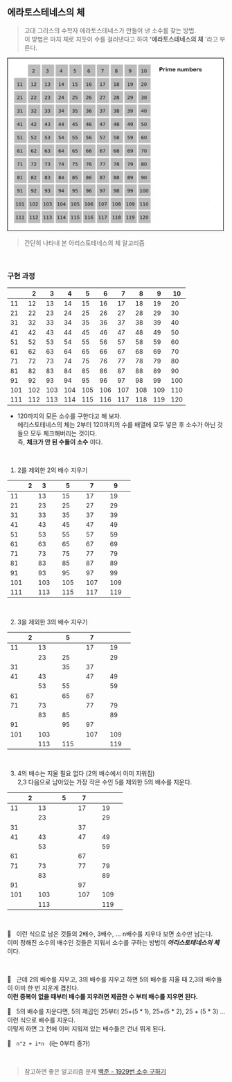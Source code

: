 ## 에라토스테네스의 체 

> 고대 그리스의 수학자 에라토스테네스가 만들어 낸 소수를 찾는 방법.   
이 방법은 마치 체로 치듯이 수를 걸러낸다고 하여 **'에라토스테네스의 체** '라고 부른다. 

<img src="./screenshots/prime.gif" width="500" height="400">

> 간단히 나타내 본 아리스토테네스의 체 알고리즘 

<br/>

### 구현 과정

| |2|3|4|5|6|7|8|9|10|
|--|--|--|--|--|--|--|--|--|--|
|11|12|13|14|15|16|17|18|19|20|
|21|22|23|24|25|26|27|28|29|30|
|31|32|33|34|35|36|37|38|39|40|
|41|42|43|44|45|46|47|48|49|50|
|51|52|53|54|55|56|57|58|59|60|
|61|62|63|64|65|66|67|68|69|70|
|71|72|73|74|75|76|77|78|79|80|
|81|82|83|84|85|86|87|88|89|90|
|91|92|93|94|95|96|97|98|99|100|
|101|102|103|104|105|106|107|108|109|110|
|111|112|113|114|115|116|117|118|119|120|

- 120까지의 모든 소수를 구한다고 해 보자.   
에리스토테네스의 체는 2부터 120까지의 수를 배열에 모두 넣은 후 소수가 아닌 것들으 모두 체크해버리는 것이다.   
즉, **체크가 안 된 수들이 소수** 이다.

<br/>

1. 2를 제외한 2의 배수 지우기

| |2|3||5||7||9||
|--|--|--|--|--|--|--|--|--|--|
|11||13||15||17||19||
|21||23||25||27||29||
|31||33||35||37||39||
|41||43||45||47||49||
|51||53||55||57||59||
|61||63||65||67||69||
|71||73||75||77||79||
|81||83||85||87||89||
|91||93||95||97||99||
|101||103||105||107||109||
|111||113||115||117||119||

<br/>

2. 3을 제외한 3의 배수 지우기

| |2|||5||7||||
|--|--|--|--|--|--|--|--|--|--|
|11||13||||17||19||
|||23||25||||29||
|31||||35||37||||
|41||43||||47||49||
|||53||55||||59||
|61||||65||67||||
|71||73||||77||79||
|||83||85||||89||
|91||||95||97||||
|101||103||||107||109||
|||113||115||||119||

<br/>

3. 4의 배수는 지울 필요 없다 (2의 배수에서 이미 지워짐)   
2,3 다음으로 남아있는 가장 작은 수인 5를 제외한 5의 배수를 지운다.

| |2|||5||7||||
|--|--|--|--|--|--|--|--|--|--|
|11||13||||17||19||
|||23||||||29||
|31||||||37||||
|41||43||||47||49||
|||53||||||59||
|61||||||67||||
|71||73||||77||79||
|||83||||||89||
|91||||||97||||
|101||103||||107||109||
|||113||||||119||

<br/>


📌 &nbsp; 이런 식으로 남은 것들의 2배수, 3배수, ... n배수를 지우다 보면 소수만 남는다.   
이미 정해진 소수의 배수인 것들은 지워서 소수를 구하는 방법이 ***아리스토테네스의 체*** 이다.

<br/>

📌 &nbsp; 근데 2의 배수를 지우고, 3의 배수를 지우고 하면 5의 배수를 지울 때 2,3의 배수들이 이미 한 번 지운게 겹친다.   
**이런 중복이 없을 때부터 배수를 지우려면 제곱한 수 부터 배수를 지우면 된다.** 

📌 &nbsp; 5의 배수를 지운다면, 5의 제곱인 25부터 25+(5 * 1), 25+(5 * 2), 25 + (5 * 3) ... 이런 식으로 배수를 지운다.   
이렇게 하면 그 전에 이미 지워져 있는 배수들은 건너 뛰게 된다.

📌 &nbsp;  ```n^2 + i*n ``` (i는 0부터 증가)

<br/>

> 참고하면 좋은 알고리즘 문제  [백준 - 1929번 소수 구하기](https://www.acmicpc.net/problem/1929)
